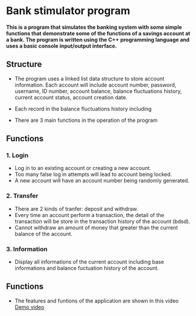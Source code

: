 # Bank stimulator program

**This is a program that simulates the banking system with some simple functions that demonstrate some of the functions of a savings account at a bank. The program is written using the C++ programming language and uses a basic console input/output interface.**

## Structure

- The program uses a linked list data structure to store account information. Each account will include account number, password, username, ID number, account balance, balance fluctuations history, current account status, account creation date.

- Each record in the balance fluctuations history including 
- There are 3 main functions in the operation of the program

## Functions

### 1. Login

- Log in to an existing account or creating a new account.
- Too many false log in attempts will lead to account being locked.
- A new account will have an account number being randomly generated.

### 2. Transfer

- There are 2 kinds of tranfer: deposit and withdraw.
- Every time an account perform a transaction, the detail of the transaction will be store in the transaction history of the account (bdsd).
- Cannot withdraw an amount of money that greater than the current balance of the account.

### 3. Information

- Display all informations of the current account including base informations and balance fuctuation history of the account.

## Functions
- The features and funtions of the application are shown in this video [Demo video](https://husteduvn-my.sharepoint.com/:v:/g/personal/vu_hn215171_sis_hust_edu_vn/EZ0BqyzvfuNFvkUeXXCmk_kBm41q6tQMxNSzsbtevmXTbA?e=Yba6x8)